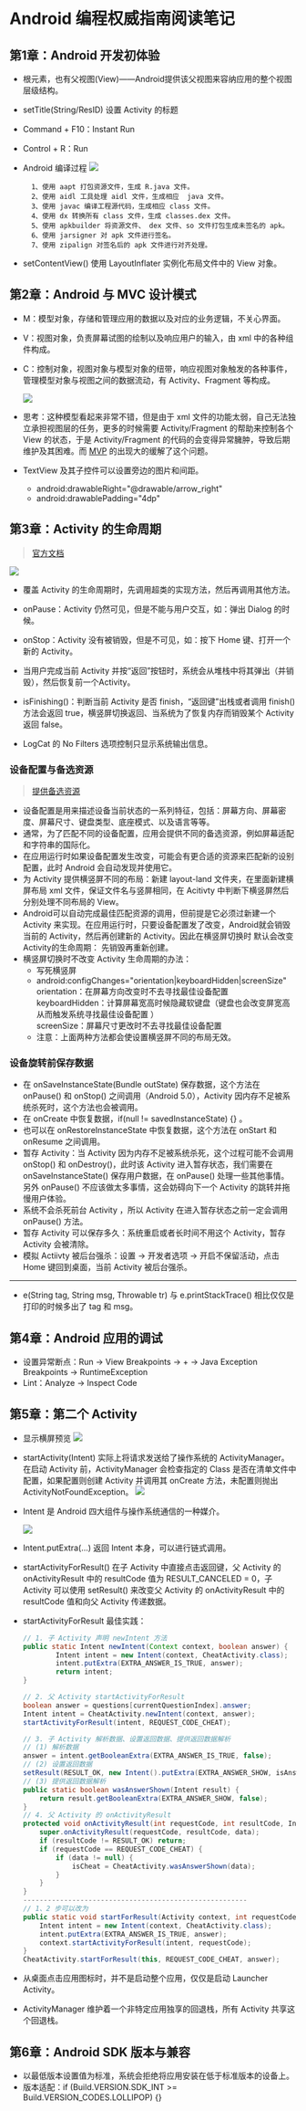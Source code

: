 # Android 编程权威指南阅读笔记

## 第1章：Android 开发初体验 

- 根元素，也有父视图(View)——Android提供该父视图来容纳应用的整个视图层级结构。

- setTitle(String/ResID) 设置 Activity 的标题

- Command + F10：Instant Run

- Control + R：Run

- Android 编译过程
  ![](http://obe5pxv6t.bkt.clouddn.com/android%20%E6%89%93%E5%8C%85%E8%BF%87%E7%A8%8B.png)

        1、使用 aapt 打包资源文件，生成 R.java 文件。
        2、使用 aidl 工具处理 aidl 文件，生成相应  java 文件。
        3、使用 javac 编译工程源代码，生成相应 class 文件。
        4、使用 dx 转换所有 class 文件，生成 classes.dex 文件。
        5、使用 apkbuilder 将资源文件、 dex 文件、so 文件打包生成未签名的 apk。
        6、使用 jarsigner 对 apk 文件进行签名。
        7、使用 zipalign 对签名后的 apk 文件进行对齐处理。

- setContentView() 使用 LayoutInflater 实例化布局文件中的 View 对象。   

## 第2章：Android 与 MVC 设计模式

- M：模型对象，存储和管理应用的数据以及对应的业务逻辑，不关心界面。

- V：视图对象，负责屏幕试图的绘制以及响应用户的输入，由 xml 中的各种组件构成。

- C：控制对象，视图对象与模型对象的纽带，响应视图对象触发的各种事件，管理模型对象与视图之间的数据流动，有 Activity、Fragment 等构成。

  ![](http://obe5pxv6t.bkt.clouddn.com/Android-MVC.png)

- 思考：这种模型看起来非常不错，但是由于 xml 文件的功能太弱，自己无法独立承担视图层的任务，更多的时候需要 Activity/Fragment 的帮助来控制各个 View 的状态，于是 Activity/Fragment 的代码的会变得异常臃肿，导致后期维护及其困难。而 [MVP](https://github.com/googlesamples/android-architecture) 的出现大的缓解了这个问题。

- TextView 及其子控件可以设置旁边的图片和间距。
   - android:drawableRight="@drawable/arrow_right"     
   - android:drawablePadding="4dp"


## 第3章：Activity 的生命周期
> [官方文档](https://developer.android.google.cn/guide/components/activities.html)

![](http://obe5pxv6t.bkt.clouddn.com/android-lifecycle.png)
- 覆盖 Activity 的生命周期时，先调用超类的实现方法，然后再调用其他方法。

- onPause：Activity 仍然可见，但是不能与用户交互，如：弹出 Dialog 的时候。

- onStop：Activity 没有被销毁，但是不可见，如：按下 Home 键、打开一个新的 Activity。
- 当用户完成当前 Activity 并按“返回”按钮时，系统会从堆栈中将其弹出（并销毁），然后恢复前一个Activity。
- isFinishing()：判断当前 Activity 是否 finish，“返回键”出栈或者调用 finish() 方法会返回 true，横竖屏切换返回、当系统为了恢复内存而销毁某个 Activity 返回 false。
- LogCat 的 No Filters 选项控制只显示系统输出信息。
### 设备配置与备选资源
> [提供备选资源](https://developer.android.google.cn//guide/topics/resources/providing-resources.html#AlternativeResources)

- 设备配置是用来描述设备当前状态的一系列特征，包括：屏幕方向、屏幕密度、屏幕尺寸、键盘类型、底座模式、以及语言等等。   
- 通常，为了匹配不同的设备配置，应用会提供不同的备选资源，例如屏幕适配和字符串的国际化。   
- 在应用运行时如果设备配置发生改变，可能会有更合适的资源来匹配新的设别配置，此时 Android 会自动发现并使用它。   
- 为 Activity 提供横竖屏不同的布局：新建 layout-land 文件夹，在里面新建横屏布局 xml 文件，保证文件名与竖屏相同，在 Acitivty 中判断下横竖屏然后分别处理不同布局的 View。    
- Android可以自动完成最佳匹配资源的调用，但前提是它必须过新建一个 Activity 来实现。在应用运行时，只要设备配置发了改变，Android就会销毁当前的 Activity，然后再创建新的 Activity。因此在横竖屏切换时 默认会改变Activity的生命周期： 先销毁再重新创建。    
- 横竖屏切换时不改变 Activity 生命周期的办法：
    - 写死横竖屏
    - android:configChanges="orientation|keyboardHidden|screenSize"     
        orientation：在屏幕方向改变时不去寻找最佳设备配置  
        keyboardHidden：计算屏幕宽高时候隐藏软键盘（键盘也会改变屏宽高从而触发系统寻找最佳设备配置 ）   
        screenSize：屏幕尺寸更改时不去寻找最佳设备配置      
    - 注意：上面两种方法都会使设置横竖屏不同的布局无效。

### 设备旋转前保存数据
-  在 onSaveInstanceState(Bundle outState) 保存数据，这个方法在 onPause() 和 onStop() 之间调用（Android 5.0），Activity 因内存不足被系统杀死时，这个方法也会被调用。
-  在 onCreate 中恢复数据，if(null != savedInstanceState) {} 。
-  也可以在 onRestoreInstanceState 中恢复数据，这个方法在 onStart 和 onResume 之间调用。
-  暂存 Activity：当 Activity 因为内存不足被系统杀死，这个过程可能不会调用 onStop() 和 onDestroy()，此时该 Activity 进入暂存状态，我们需要在 onSaveInstanceState() 保存用户数据，在 onPause() 处理一些其他事情。另外 onPause() 不应该做太多事情，这会妨碍向下一个 Activity 的跳转并拖慢用户体验。
-  系统不会杀死前台 Activity ，所以 Activity 在进入暂存状态之前一定会调用 onPause() 方法。
-  暂存 Activity 可以保存多久：系统重启或者长时间不用这个 Activity，暂存 Activity 会被清除。
-  模拟 Actiivty 被后台强杀：设置 -> 开发者选项 -> 开启不保留活动，点击 Home 键回到桌面，当前 Activity 被后台强杀。
-  - - - --
-  e(String tag, String msg, Throwable tr) 与 e.printStackTrace() 相比仅仅是打印的时候多出了 tag 和 msg。

## 第4章：Android 应用的调试
- 设置异常断点：Run -> View Breakpoints -> + -> Java Exception Breakpoints -> RuntimeException
- Lint：Analyze -> Inspect Code

## 第5章：第二个 Activity
- 显示横屏预览 ![](http://obe5pxv6t.bkt.clouddn.com/landscape.png)  

- startActivity(Intent) 实际上将请求发送给了操作系统的 ActivityManager。在启动 Activity 前，ActivityManager 会检查指定的 Class 是否在清单文件中配置，如果配置则创建 Activity 并调用其 onCreate 方法，未配置则抛出 ActivityNotFoundException。
    ![](http://obe5pxv6t.bkt.clouddn.com/startActivity.png)

- Intent 是 Android 四大组件与操作系统通信的一种媒介。

  ![](http://obe5pxv6t.bkt.clouddn.com/intent.png)

- ​Intent.putExtra(...) 返回 Intent 本身，可以进行链式调用。

- startActivityForResult() 在子 Activity 中直接点击返回键，父 Activity 的 onActivityResult 中的 resultCode 值为 RESULT_CANCELED = 0，子 Activity 可以使用 setResult() 来改变父 Activity 的 onActivityResult 中的 resultCode 值和向父 Activity 传递数据。

- startActivityForResult 最佳实践：
    ```java
    // 1. 子 Activity 声明 newIntent 方法
    public static Intent newIntent(Context context, boolean answer) {
            Intent intent = new Intent(context, CheatActivity.class);
            intent.putExtra(EXTRA_ANSWER_IS_TRUE, answer);
            return intent;
    }

    // 2. 父 Activity startActivityForResult
    boolean answer = questions[currentQuestionIndex].answer;
    Intent intent = CheatActivity.newIntent(context, answer);
    startActivityForResult(intent, REQUEST_CODE_CHEAT);

    // 3. 子 Activity 解析数据、设置返回数据、提供返回数据解析
    // (1) 解析数据   
    answer = intent.getBooleanExtra(EXTRA_ANSWER_IS_TRUE, false);
    // (2) 设置返回数据    
    setResult(RESULT_OK, new Intent().putExtra(EXTRA_ANSWER_SHOW, isAnswerShow));
    // (3) 提供返回数据解析    
    public static boolean wasAnswerShown(Intent result) {
        return result.getBooleanExtra(EXTRA_ANSWER_SHOW, false);
    }
    // 4. 父 Activity 的 onActivityResult
    protected void onActivityResult(int requestCode, int resultCode, Intent data) {
        super.onActivityResult(requestCode, resultCode, data);
        if (resultCode != RESULT_OK) return;
        if (requestCode == REQUEST_CODE_CHEAT) {
            if (data != null) {
                isCheat = CheatActivity.wasAnswerShown(data);
            }
        }
    }
    -------------------------------------------------------
    // 1、2 步可以改为
    public static void startForResult(Activity context, int requestCode, boolean answer) {
        Intent intent = new Intent(context, CheatActivity.class);
        intent.putExtra(EXTRA_ANSWER_IS_TRUE, answer);
        context.startActivityForResult(intent, requestCode);
    }
    CheatActivity.startForResult(this, REQUEST_CODE_CHEAT, answer);   
    ```

- 从桌面点击应用图标时，并不是启动整个应用，仅仅是启动 Launcher Activity。

- ActivityManager 维护着一个非特定应用独享的回退栈，所有 Activity 共享这个回退栈。



## 第6章：Android SDK 版本与兼容

- 以最低版本设置值为标准，系统会拒绝将应用安装在低于标准版本的设备上。
- 版本适配：if (Build.VERSION.SDK_INT >= Build.VERSION_CODES.LOLLIPOP) {}